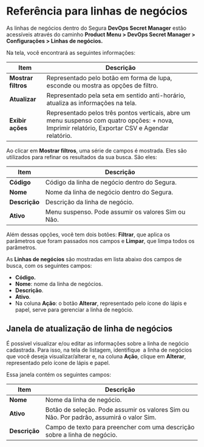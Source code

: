 # Referência para linhas de negócios

As linhas de negócios dentro do Segura **DevOps Secret Manager** estão acessíveis através do caminho **Product Menu > DevOps Secret Manager > Configurações > Linhas de negócios.**

Na tela, você encontrará as seguintes informações:

| Item | Descrição |
| --- | --- |
| **Mostrar filtros** | Representado pelo botão em forma de lupa, esconde ou mostra as opções de filtro. |
| **Atualizar** | Representado pela seta em sentido anti-horário, atualiza as informações na tela. |
| **Exibir ações** | Representado pelos três pontos verticais, abre um menu suspenso com quatro opções: + nova, Imprimir relatório, Exportar CSV e Agendar relatório. |

Ao clicar em **Mostrar filtros**, uma série de campos é mostrada. Eles são utilizados para refinar os resultados da sua busca. São eles:

| Item | Descrição |
| --- | --- |
| **Código** | Código da linha de negócio dentro do Segura. |
| **Nome** | Nome da linha de negócio dentro do Segura. |
| **Descrição** | Descrição da linha de negócio. |
| **Ativo** | Menu suspenso. Pode assumir os valores Sim ou Não. |

Além dessas opções, você tem dois botões: **Filtrar**, que aplica os parâmetros que foram passados nos campos e **Limpar**, que limpa todos os parâmetros.

As **Linhas de negócios** são mostradas em lista abaixo dos campos de busca, com os seguintes campos:

- **Código.**
- **Nome**: nome da linha de negócios.
- **Descrição**.
- **Ativo**.
- Na coluna **Ação**: o botão **Alterar**, representado pelo ícone do lápis e papel, serve para gerenciar a linha de negócio.

## Janela de atualização de linha de negócios

É possível visualizar e/ou editar as informações sobre a linha de negócio cadastrada. Para isso, na tela de listagem, identifique  a linha de negócios que você deseja visualizar/alterar e, na coluna **Ação**, clique em **Alterar**, representado pelo ícone de lápis e papel.

Essa janela contém os seguintes campos:

| Item | Descrição |
| --- | --- |
| **Nome** | Nome da linha de negócio. |
| **Ativo** | Botão de seleção. Pode assumir os valores Sim ou Não. Por padrão, assumirá o valor Sim. |
| **Descrição** | Campo de texto para preencher com uma descrição sobre a linha de negócio. |